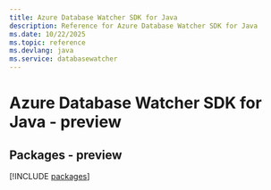 ```yaml
---
title: Azure Database Watcher SDK for Java
description: Reference for Azure Database Watcher SDK for Java
ms.date: 10/22/2025
ms.topic: reference
ms.devlang: java
ms.service: databasewatcher
---
```

# Azure Database Watcher SDK for Java - preview
## Packages - preview
[!INCLUDE [packages](database-watcher-index.md)]
